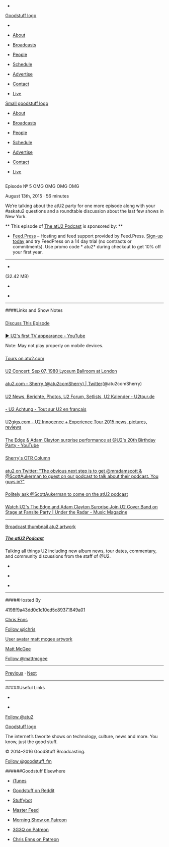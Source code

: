 

-
[Goodstuff logo](http://www.goodstuff.fm/)[](/assets/goodstuff_logo-17c1fe6f378352de5d7345f76152130b.svg)

-


-  [About](/about)

-  [Broadcasts](/broadcasts)

-  [People](/people)

-  [Schedule](/schedule)

-  [Advertise](/advertise)

-  [Contact](/contact)

-  [Live](/live)


[Small goodstuff logo](http://www.goodstuff.fm/)[](/assets/small_goodstuff_logo-bf032e72b9ec41494f4d90905f1ad619.svg)


-  [About](/about)

-  [Broadcasts](/broadcasts)

-  [People](/people)

-  [Schedule](/schedule)

-  [Advertise](/advertise)

-  [Contact](/contact)

-  [Live](/live)


##
Episode № 5
OMG OMG OMG OMG


August 13th, 2015
&middot;
56
minutes


We&rsquo;re talking about the atU2 party for one more episode along with your #askatu2 questions and a roundtable discussion about the last few shows in New York.


**
This episode of
[The atU2 Podcast](/atu2)
is sponsored by:
**


-  [Feed.Press](http://feed.press/atu2) – Hosting and feed support provided by Feed.Press.  [Sign-up today](http://feed.press/atu2) and try FeedPress on a 14 day trial (no contracts or commitments). Use promo code * atu2* during checkout to get 10% off your first year.


------------------------------


-
[](http://podcasts-1.feedpress.co/12572/atu2-5.mp3)(32.42 MB)

-
[](http://twitter.com/intent/tweet?text=The%20atU2%20Podcast%20%E2%84%96%205%20on%20@goodstuff_fm%20-%20http://goodstuff.fm/atu2/5)

-
[](http://www.facebook.com/sharer/sharer.php?u=http://goodstuff.fm/atu2/5)


------------------------------


####Links and Show Notes

#####
[Discuss This Episode](https://www.reddit.com/r/Goodstuff_fm/comments/3gtbr1/the_atu2_podcast_5_omg_omg_omg_omg/)


#####
[▶ U2's first TV appearance - YouTube](https://www.youtube.com/watch?v=kLQ4Exa8qFM)


Note: May not play properly on mobile devices.


#####
[Tours on atu2.com](http://tours.atu2.com/)


#####
[U2 Concert: Sep 07, 1980 Lyceum Ballroom at London](http://tours.atu2.com/concert/lyceum-ballroom-london-sep-07-1980)


#####
[atu2.com - Sherry (@atu2comSherry) | Twitter](https://twitter.com/atu2comsherry)(@atu2comSherry)


#####
[U2 News, Berichte, Photos, U2 Forum, Setlists, U2 Kalender - U2tour.de](http://u2tour.de/)


#####
[- U2 Achtung - Tout sur U2 en français](http://u2achtung.com/)


#####
[U2gigs.com - U2 Innocence + Experience Tour 2015 news, pictures, reviews](http://www.u2gigs.com/)


#####
[The Edge & Adam Clayton surprise performance at @U2's 20th Birthday Party - YouTube](https://www.youtube.com/watch?v=61jx9VlWkqg)


#####
[Sherry's OTR Column](http://www.atu2.com/news/column-off-the-record-vol-15-683.html)


#####
[atu2 on Twitter: "The obvious next step is to get @mradamscott & @ScottAukerman to guest on our podcast to talk about their podcast. You guys in?"](https://twitter.com/atu2/status/629360982972858368)


#####
[Politely ask @ScottAukerman to come on the atU2 podcast](https://twitter.com/ScottAukerman)


#####
[Watch U2's The Edge and Adam Clayton Surprise Join U2 Cover Band on Stage at Fansite Party | Under the Radar - Music Magazine](http://www.undertheradarmag.com/news/watch_u2s_the_edge_and_adam_clayton_surprise_join_u2_cover_band_on_stage_at)


------------------------------


[Broadcast thumbnail atu2 artwork](/atu2)[](https://goodstuffs3.s3.amazonaws.com/uploads/broadcast/image/34/broadcast_thumbnail_atu2_artwork.png)

##### [The atU2 Podcast](/atu2)


Talking all things U2 including new album news, tour dates, commentary, and community discussions from the staff of @U2.

-
[](https://itunes.apple.com/ca/podcast/the-atu2-podcast/id1018994132?mt=2)

-
[](http://feeds.goodstuff.fm/atu2)

-
[](mailto:chris@goodstuff.fm?cc=sponsorship%40goodstuff.fm&subject=%5BGoodStuff%20FM%5D%20Sponsorship%20Inquiry%20for%20The%20atU2%20Podcast)


------------------------------


#####Hosted By


[4198f9a43dd0c1c10ed5c89371849a01](/people/chris-enns)[](http://gravatar.com/avatar/4198f9a43dd0c1c10ed5c89371849a01.png?s=300&r=pg)

[Chris Enns](/people/chris-enns)


[Follow @ichris](https://twitter.com/ichris)


[User avatar matt mcgee artwork](/people/matt-mcgee)[](https://goodstuffs3.s3.amazonaws.com/uploads/user/avatar/81/user_avatar_matt-mcgee_artwork.png)

[Matt McGee](/people/matt-mcgee)


[Follow @mattmcgee](https://twitter.com/mattmcgee)


------------------------------


[Previous](/atu2/4)
&middot;
[Next](/atu2/6)


------------------------------


#####Useful Links

-
[](mailto:chris@goodstuff.fm?subject=%5BGoodstuff%20FM%5D%20Feedback%20for%20The%20atU2%20Podcast)

-
[Follow @atu2](https://twitter.com/atu2)


[Goodstuff logo](http://www.goodstuff.fm/)[](/assets/goodstuff_logo-17c1fe6f378352de5d7345f76152130b.svg)


The internet’s favorite shows on technology, culture, news and more. You know, just the good stuff.


&copy; 2014&ndash;2016 GoodStuff Broadcasting.

[Follow @goodstuff_fm](https://twitter.com/goodstufffm)


######Goodstuff Elsewhere

-  [iTunes](https://itunes.apple.com/us/artist/goodstuff-fm/id843385597?mt=2)

-  [Goodstuff on Reddit](https://www.reddit.com/r/Goodstuff_fm/)

-  [Stuffybot](http://stuffybot.goodstuff.fm)

-  [Master Feed](/master/feed)

-  [Morning Show on Patreon](https://www.patreon.com/morningshow)

-  [3G3Q on Patreon](https://www.patreon.com/3g3q)

-  [Chris Enns on Patreon](https://www.patreon.com/ichris)
